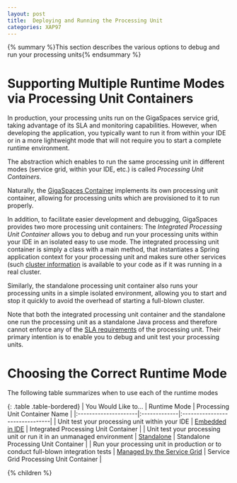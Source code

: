 ```yaml
---
layout: post
title:  Deploying and Running the Processing Unit
categories: XAP97
---
```


{% summary %}This section describes the various options to debug and run your processing units{% endsummary %}

# Supporting Multiple Runtime Modes via Processing Unit Containers

In production, your processing units run on the GigaSpaces service grid, taking advantage of its SLA and monitoring capabilities. However, when developing the application, you typically want to run it from within your IDE or in a more lightweight mode that will not require you to start a complete runtime environment.

The abstraction which enables to run the same processing unit in different modes (service grid, within your IDE, etc.) is called _Processing Unit Containers_.

Naturally, the [GigaSpaces Container](./the-grid-service-container.html) implements its own processing unit container, allowing for processing units which are provisioned to it to run properly.

In addition, to facilitate easier development and debugging, GigaSpaces provides two more processing unit containers: The _Integrated Processing Unit Container_ allows you to debug and run your processing units within your IDE in an isolated easy to use mode. The integrated processing unit container is simply a class with a main method, that instantiates a Spring application context for your processing unit and makes sure other services (such [cluster information](./obtaining-cluster-information.html) is available to your code as if it was running in a real cluster.

Similarly, the standalone processing unit container also runs your processing units in a simple isolated environment, allowing you to start and stop it quickly to avoid the overhead of starting a full-blown cluster.

Note that both the integrated processing unit container and the standalone one run the processing unit as a standalone Java process and therefore cannot enforce any of the [SLA requirements](./configuring-the-processing-unit-sla.html)  of the processing unit. Their primary intention is to enable you to debug and unit test your processing units.

# Choosing the Correct Runtime Mode

The following table summarizes when to use each of the runtime modes

{: .table .table-bordered}
| You Would Like to... | Runtime Mode | Processing Unit Container Name |
|:---------------------|:-------------|:-------------------------------|
|  Unit test your processing unit within your IDE | [Embedded in IDE](./running-and-debugging-within-your-ide.html) | Integrated Processing Unit Container |
| Unit test your processing unit or run it in an unmanaged environment | [Standalone](./running-in-standalone-mode.html) | Standalone Processing Unit Container |
| Run your processing unit in production or to conduct full-blown integration tests | [Managed by the Service Grid](./deploying-onto-the-service-grid.html) | Service Grid Processing Unit Container |

{% children %}
